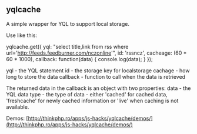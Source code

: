yqlcache
--------

A simple wrapper for YQL to support local storage.

Use like this:

  yqlcache.get({
    yql: "select title,link from rss where url='http://feeds.feedburner.com/nczonline'",
    id: 'rssncz',
    cacheage: (60 * 60 * 1000),
    callback: function(data) {
        console.log(data); 
    }
  });

yql - the YQL statement
id  - the storage key for localstorage
cachage - how long to store the data
callback - function to call when the data is retrieved

The returned data in the callback is an object with two properties:
    data - the YQL data
    type - the type of data - either 'cached' for cached data, 'freshcache' for newly cached information
           or 'live' when caching is not available.

Demos: [http://thinkphp.ro/apps/js-hacks/yqlcache/demos/](http://thinkphp.ro/apps/js-hacks/yqlcache/demos/)
            
                              
